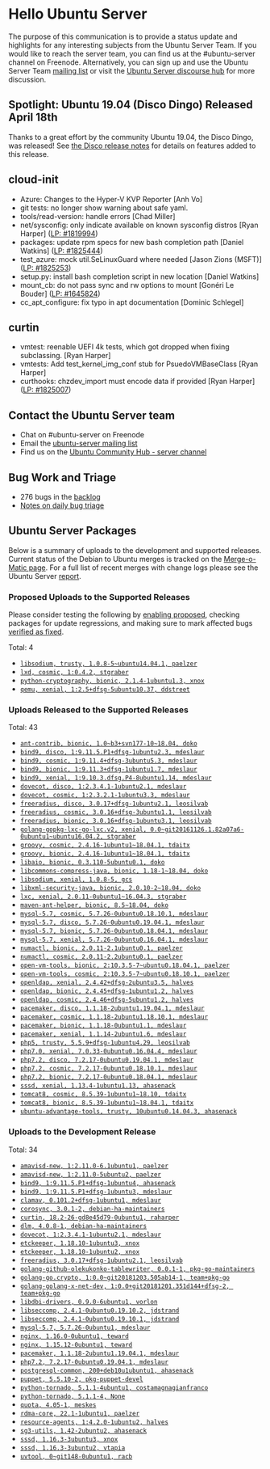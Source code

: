 # Hello Ubuntu Server

The purpose of this communication is to provide a status update and
highlights for any interesting subjects from the Ubuntu Server Team. If
you would like to reach the server team, you can find us at
the #ubuntu-server channel on Freenode. Alternatively, you can sign up
and use the Ubuntu Server Team [mailing list](https://lists.ubuntu.com/mailman/listinfo/ubuntu-server) or visit the
[Ubuntu Server discourse hub](https://discourse.ubuntu.com/c/server) for more
discussion.

## Spotlight: Ubuntu 19.04 (Disco Dingo) Released April 18th
Thanks to a great effort by the community Ubuntu 19.04, the Disco Dingo,
was released! See [the Disco release notes](https://wiki.ubuntu.com/DiscoDingo/ReleaseNotes#New_features_in_19.04)
for details on features added to this release.


## cloud-init

- Azure: Changes to the Hyper-V KVP Reporter [Anh Vo]
- git tests: no longer show warning about safe yaml.
- tools/read-version: handle errors [Chad Miller]
- net/sysconfig: only indicate available on known sysconfig distros
  [Ryan Harper] ([LP: #1819994](https://bugs.launchpad.net/bugs/1819994))
- packages: update rpm specs for new bash completion path
  [Daniel Watkins] ([LP: #1825444](https://bugs.launchpad.net/bugs/1825444))
- test_azure: mock util.SeLinuxGuard where needed
  [Jason Zions (MSFT)] ([LP: #1825253](https://bugs.launchpad.net/bugs/1825253))
- setup.py: install bash completion script in new location [Daniel Watkins]
- mount_cb: do not pass sync and rw options to mount
  [Gonéri Le Bouder] ([LP: #1645824](https://bugs.launchpad.net/bugs/1645824))
- cc_apt_configure: fix typo in apt documentation [Dominic Schlegel]

## curtin

- vmtest: reenable UEFI 4k tests, which got dropped when fixing
  subclassing. [Ryan Harper]
- vmtests: Add test_kernel_img_conf stub for PsuedoVMBaseClass
  [Ryan Harper]
- curthooks: chzdev_import must encode data if provided
  [Ryan Harper] ([LP: #1825007](https://bugs.launchpad.net/bugs/1825007))

## Contact the Ubuntu Server team

- Chat on #ubuntu-server on Freenode
- Email the [ubuntu-server mailing list](https://lists.ubuntu.com/mailman/listinfo/ubuntu-server)
- Find us on the [Ubuntu Community Hub - server channel](https://discourse.ubuntu.com/c/server)

## Bug Work and Triage

- 276 bugs in the [backlog]('https://bugs.launchpad.net/~ubuntu-server/+subscribedbugs)
- [Notes on daily bug triage](https://wiki.ubuntu.com/ServerTeam/KnowledgeBase#Bug_Triage)

## Ubuntu Server Packages

Below is a summary of uploads to the development and supported
releases. Current status of the Debian to Ubuntu merges is tracked on
the [Merge-o-Matic page](https://merges.ubuntu.com/main.html). For a
full list of recent merges with change logs please see the Ubuntu
Server [report](http://reqorts.qa.ubuntu.com/reports/ubuntu-server/merges.html).

### Proposed Uploads to the Supported Releases

Please consider testing the following by [enabling proposed](https://wiki.ubuntu.com/Testing/EnableProposed), checking packages for update regressions, and making sure to mark affected bugs [verified as fixed](https://wiki.ubuntu.com/StableReleaseUpdates#Verification).

Total: 4

- [`libsodium, trusty, 1.0.8-5~ubuntu14.04.1, paelzer`](https://launchpad.net/ubuntu/+source/libsodium/1.0.8-5~ubuntu14.04.1)
- [`lxd, cosmic, 1:0.4.2, stgraber`](https://launchpad.net/ubuntu/+source/lxd/1:0.4.2)
- [`python-cryptography, bionic, 2.1.4-1ubuntu1.3, xnox`](https://launchpad.net/ubuntu/+source/python-cryptography/2.1.4-1ubuntu1.3)
- [`qemu, xenial, 1:2.5+dfsg-5ubuntu10.37, ddstreet`](https://launchpad.net/ubuntu/+source/qemu/1:2.5+dfsg-5ubuntu10.37)

### Uploads Released to the Supported Releases

Total: 43

- [`ant-contrib, bionic, 1.0~b3+svn177-10~18.04, doko`](https://launchpad.net/ubuntu/+source/ant-contrib/1.0~b3+svn177-10~18.04)
- [`bind9, disco, 1:9.11.5.P1+dfsg-1ubuntu2.3, mdeslaur`](https://launchpad.net/ubuntu/+source/bind9/1:9.11.5.P1+dfsg-1ubuntu2.3)
- [`bind9, cosmic, 1:9.11.4+dfsg-3ubuntu5.3, mdeslaur`](https://launchpad.net/ubuntu/+source/bind9/1:9.11.4+dfsg-3ubuntu5.3)
- [`bind9, bionic, 1:9.11.3+dfsg-1ubuntu1.7, mdeslaur`](https://launchpad.net/ubuntu/+source/bind9/1:9.11.3+dfsg-1ubuntu1.7)
- [`bind9, xenial, 1:9.10.3.dfsg.P4-8ubuntu1.14, mdeslaur`](https://launchpad.net/ubuntu/+source/bind9/1:9.10.3.dfsg.P4-8ubuntu1.14)
- [`dovecot, disco, 1:2.3.4.1-1ubuntu2.1, mdeslaur`](https://launchpad.net/ubuntu/+source/dovecot/1:2.3.4.1-1ubuntu2.1)
- [`dovecot, cosmic, 1:2.3.2.1-1ubuntu3.3, mdeslaur`](https://launchpad.net/ubuntu/+source/dovecot/1:2.3.2.1-1ubuntu3.3)
- [`freeradius, disco, 3.0.17+dfsg-1ubuntu2.1, leosilvab`](https://launchpad.net/ubuntu/+source/freeradius/3.0.17+dfsg-1ubuntu2.1)
- [`freeradius, cosmic, 3.0.16+dfsg-3ubuntu1.1, leosilvab`](https://launchpad.net/ubuntu/+source/freeradius/3.0.16+dfsg-3ubuntu1.1)
- [`freeradius, bionic, 3.0.16+dfsg-1ubuntu3.1, leosilvab`](https://launchpad.net/ubuntu/+source/freeradius/3.0.16+dfsg-1ubuntu3.1)
- [`golang-gopkg-lxc-go-lxc.v2, xenial, 0.0~git20161126.1.82a07a6-0ubuntu1~ubuntu16.04.2, stgraber`](https://launchpad.net/ubuntu/+source/golang-gopkg-lxc-go-lxc.v2/0.0~git20161126.1.82a07a6-0ubuntu1~ubuntu16.04.2)
- [`groovy, cosmic, 2.4.16-1ubuntu1~18.04.1, tdaitx`](https://launchpad.net/ubuntu/+source/groovy/2.4.16-1ubuntu1~18.04.1)
- [`groovy, bionic, 2.4.16-1ubuntu1~18.04.1, tdaitx`](https://launchpad.net/ubuntu/+source/groovy/2.4.16-1ubuntu1~18.04.1)
- [`libaio, bionic, 0.3.110-5ubuntu0.1, doko`](https://launchpad.net/ubuntu/+source/libaio/0.3.110-5ubuntu0.1)
- [`libcommons-compress-java, bionic, 1.18-1~18.04, doko`](https://launchpad.net/ubuntu/+source/libcommons-compress-java/1.18-1~18.04)
- [`libsodium, xenial, 1.0.8-5, gcs`](https://launchpad.net/ubuntu/+source/libsodium/1.0.8-5)
- [`libxml-security-java, bionic, 2.0.10-2~18.04, doko`](https://launchpad.net/ubuntu/+source/libxml-security-java/2.0.10-2~18.04)
- [`lxc, xenial, 2.0.11-0ubuntu1~16.04.3, stgraber`](https://launchpad.net/ubuntu/+source/lxc/2.0.11-0ubuntu1~16.04.3)
- [`maven-ant-helper, bionic, 8.5~18.04, doko`](https://launchpad.net/ubuntu/+source/maven-ant-helper/8.5~18.04)
- [`mysql-5.7, cosmic, 5.7.26-0ubuntu0.18.10.1, mdeslaur`](https://launchpad.net/ubuntu/+source/mysql-5.7/5.7.26-0ubuntu0.18.10.1)
- [`mysql-5.7, disco, 5.7.26-0ubuntu0.19.04.1, mdeslaur`](https://launchpad.net/ubuntu/+source/mysql-5.7/5.7.26-0ubuntu0.19.04.1)
- [`mysql-5.7, bionic, 5.7.26-0ubuntu0.18.04.1, mdeslaur`](https://launchpad.net/ubuntu/+source/mysql-5.7/5.7.26-0ubuntu0.18.04.1)
- [`mysql-5.7, xenial, 5.7.26-0ubuntu0.16.04.1, mdeslaur`](https://launchpad.net/ubuntu/+source/mysql-5.7/5.7.26-0ubuntu0.16.04.1)
- [`numactl, bionic, 2.0.11-2.1ubuntu0.1, paelzer`](https://launchpad.net/ubuntu/+source/numactl/2.0.11-2.1ubuntu0.1)
- [`numactl, cosmic, 2.0.11-2.2ubuntu0.1, paelzer`](https://launchpad.net/ubuntu/+source/numactl/2.0.11-2.2ubuntu0.1)
- [`open-vm-tools, bionic, 2:10.3.5-7~ubuntu0.18.04.1, paelzer`](https://launchpad.net/ubuntu/+source/open-vm-tools/2:10.3.5-7~ubuntu0.18.04.1)
- [`open-vm-tools, cosmic, 2:10.3.5-7~ubuntu0.18.10.1, paelzer`](https://launchpad.net/ubuntu/+source/open-vm-tools/2:10.3.5-7~ubuntu0.18.10.1)
- [`openldap, xenial, 2.4.42+dfsg-2ubuntu3.5, halves`](https://launchpad.net/ubuntu/+source/openldap/2.4.42+dfsg-2ubuntu3.5)
- [`openldap, bionic, 2.4.45+dfsg-1ubuntu1.2, halves`](https://launchpad.net/ubuntu/+source/openldap/2.4.45+dfsg-1ubuntu1.2)
- [`openldap, cosmic, 2.4.46+dfsg-5ubuntu1.2, halves`](https://launchpad.net/ubuntu/+source/openldap/2.4.46+dfsg-5ubuntu1.2)
- [`pacemaker, disco, 1.1.18-2ubuntu1.19.04.1, mdeslaur`](https://launchpad.net/ubuntu/+source/pacemaker/1.1.18-2ubuntu1.19.04.1)
- [`pacemaker, cosmic, 1.1.18-2ubuntu1.18.10.1, mdeslaur`](https://launchpad.net/ubuntu/+source/pacemaker/1.1.18-2ubuntu1.18.10.1)
- [`pacemaker, bionic, 1.1.18-0ubuntu1.1, mdeslaur`](https://launchpad.net/ubuntu/+source/pacemaker/1.1.18-0ubuntu1.1)
- [`pacemaker, xenial, 1.1.14-2ubuntu1.6, mdeslaur`](https://launchpad.net/ubuntu/+source/pacemaker/1.1.14-2ubuntu1.6)
- [`php5, trusty, 5.5.9+dfsg-1ubuntu4.29, leosilvab`](https://launchpad.net/ubuntu/+source/php5/5.5.9+dfsg-1ubuntu4.29)
- [`php7.0, xenial, 7.0.33-0ubuntu0.16.04.4, mdeslaur`](https://launchpad.net/ubuntu/+source/php7.0/7.0.33-0ubuntu0.16.04.4)
- [`php7.2, disco, 7.2.17-0ubuntu0.19.04.1, mdeslaur`](https://launchpad.net/ubuntu/+source/php7.2/7.2.17-0ubuntu0.19.04.1)
- [`php7.2, cosmic, 7.2.17-0ubuntu0.18.10.1, mdeslaur`](https://launchpad.net/ubuntu/+source/php7.2/7.2.17-0ubuntu0.18.10.1)
- [`php7.2, bionic, 7.2.17-0ubuntu0.18.04.1, mdeslaur`](https://launchpad.net/ubuntu/+source/php7.2/7.2.17-0ubuntu0.18.04.1)
- [`sssd, xenial, 1.13.4-1ubuntu1.13, ahasenack`](https://launchpad.net/ubuntu/+source/sssd/1.13.4-1ubuntu1.13)
- [`tomcat8, cosmic, 8.5.39-1ubuntu1~18.10, tdaitx`](https://launchpad.net/ubuntu/+source/tomcat8/8.5.39-1ubuntu1~18.10)
- [`tomcat8, bionic, 8.5.39-1ubuntu1~18.04.1, tdaitx`](https://launchpad.net/ubuntu/+source/tomcat8/8.5.39-1ubuntu1~18.04.1)
- [`ubuntu-advantage-tools, trusty, 10ubuntu0.14.04.3, ahasenack`](https://launchpad.net/ubuntu/+source/ubuntu-advantage-tools/10ubuntu0.14.04.3)

### Uploads to the Development Release

Total: 34

- [`amavisd-new, 1:2.11.0-6.1ubuntu1, paelzer`](https://launchpad.net/ubuntu/+source/amavisd-new/1:2.11.0-6.1ubuntu1)
- [`amavisd-new, 1:2.11.0-5ubuntu2, paelzer`](https://launchpad.net/ubuntu/+source/amavisd-new/1:2.11.0-5ubuntu2)
- [`bind9, 1:9.11.5.P1+dfsg-1ubuntu4, ahasenack`](https://launchpad.net/ubuntu/+source/bind9/1:9.11.5.P1+dfsg-1ubuntu4)
- [`bind9, 1:9.11.5.P1+dfsg-1ubuntu3, mdeslaur`](https://launchpad.net/ubuntu/+source/bind9/1:9.11.5.P1+dfsg-1ubuntu3)
- [`clamav, 0.101.2+dfsg-1ubuntu1, mdeslaur`](https://launchpad.net/ubuntu/+source/clamav/0.101.2+dfsg-1ubuntu1)
- [`corosync, 3.0.1-2, debian-ha-maintainers`](https://launchpad.net/ubuntu/+source/corosync/3.0.1-2)
- [`curtin, 18.2-26-gd8e45d79-0ubuntu1, raharper`](https://launchpad.net/ubuntu/+source/curtin/18.2-26-gd8e45d79-0ubuntu1)
- [`dlm, 4.0.8-1, debian-ha-maintainers`](https://launchpad.net/ubuntu/+source/dlm/4.0.8-1)
- [`dovecot, 1:2.3.4.1-1ubuntu2.1, mdeslaur`](https://launchpad.net/ubuntu/+source/dovecot/1:2.3.4.1-1ubuntu2.1)
- [`etckeeper, 1.18.10-1ubuntu3, xnox`](https://launchpad.net/ubuntu/+source/etckeeper/1.18.10-1ubuntu3)
- [`etckeeper, 1.18.10-1ubuntu2, xnox`](https://launchpad.net/ubuntu/+source/etckeeper/1.18.10-1ubuntu2)
- [`freeradius, 3.0.17+dfsg-1ubuntu2.1, leosilvab`](https://launchpad.net/ubuntu/+source/freeradius/3.0.17+dfsg-1ubuntu2.1)
- [`golang-github-olekukonko-tablewriter, 0.0.1-1, pkg-go-maintainers`](https://launchpad.net/ubuntu/+source/golang-github-olekukonko-tablewriter/0.0.1-1)
- [`golang-go.crypto, 1:0.0~git20181203.505ab14-1, team+pkg-go`](https://launchpad.net/ubuntu/+source/golang-go.crypto/1:0.0~git20181203.505ab14-1)
- [`golang-golang-x-net-dev, 1:0.0+git20181201.351d144+dfsg-2, team+pkg-go`](https://launchpad.net/ubuntu/+source/golang-golang-x-net-dev/1:0.0+git20181201.351d144+dfsg-2)
- [`libdbi-drivers, 0.9.0-6ubuntu1, vorlon`](https://launchpad.net/ubuntu/+source/libdbi-drivers/0.9.0-6ubuntu1)
- [`libseccomp, 2.4.1-0ubuntu0.19.10.2, jdstrand`](https://launchpad.net/ubuntu/+source/libseccomp/2.4.1-0ubuntu0.19.10.2)
- [`libseccomp, 2.4.1-0ubuntu0.19.10.1, jdstrand`](https://launchpad.net/ubuntu/+source/libseccomp/2.4.1-0ubuntu0.19.10.1)
- [`mysql-5.7, 5.7.26-0ubuntu1, mdeslaur`](https://launchpad.net/ubuntu/+source/mysql-5.7/5.7.26-0ubuntu1)
- [`nginx, 1.16.0-0ubuntu1, teward`](https://launchpad.net/ubuntu/+source/nginx/1.16.0-0ubuntu1)
- [`nginx, 1.15.12-0ubuntu1, teward`](https://launchpad.net/ubuntu/+source/nginx/1.15.12-0ubuntu1)
- [`pacemaker, 1.1.18-2ubuntu1.19.04.1, mdeslaur`](https://launchpad.net/ubuntu/+source/pacemaker/1.1.18-2ubuntu1.19.04.1)
- [`php7.2, 7.2.17-0ubuntu0.19.04.1, mdeslaur`](https://launchpad.net/ubuntu/+source/php7.2/7.2.17-0ubuntu0.19.04.1)
- [`postgresql-common, 200+deb10u1ubuntu1, ahasenack`](https://launchpad.net/ubuntu/+source/postgresql-common/200+deb10u1ubuntu1)
- [`puppet, 5.5.10-2, pkg-puppet-devel`](https://launchpad.net/ubuntu/+source/puppet/5.5.10-2)
- [`python-tornado, 5.1.1-4ubuntu1, costamagnagianfranco`](https://launchpad.net/ubuntu/+source/python-tornado/5.1.1-4ubuntu1)
- [`python-tornado, 5.1.1-4, None`](https://launchpad.net/ubuntu/+source/python-tornado/5.1.1-4)
- [`quota, 4.05-1, meskes`](https://launchpad.net/ubuntu/+source/quota/4.05-1)
- [`rdma-core, 22.1-1ubuntu1, paelzer`](https://launchpad.net/ubuntu/+source/rdma-core/22.1-1ubuntu1)
- [`resource-agents, 1:4.2.0-1ubuntu2, halves`](https://launchpad.net/ubuntu/+source/resource-agents/1:4.2.0-1ubuntu2)
- [`sg3-utils, 1.42-2ubuntu2, ahasenack`](https://launchpad.net/ubuntu/+source/sg3-utils/1.42-2ubuntu2)
- [`sssd, 1.16.3-3ubuntu3, xnox`](https://launchpad.net/ubuntu/+source/sssd/1.16.3-3ubuntu3)
- [`sssd, 1.16.3-3ubuntu2, vtapia`](https://launchpad.net/ubuntu/+source/sssd/1.16.3-3ubuntu2)
- [`uvtool, 0~git148-0ubuntu1, racb`](https://launchpad.net/ubuntu/+source/uvtool/0~git148-0ubuntu1)
